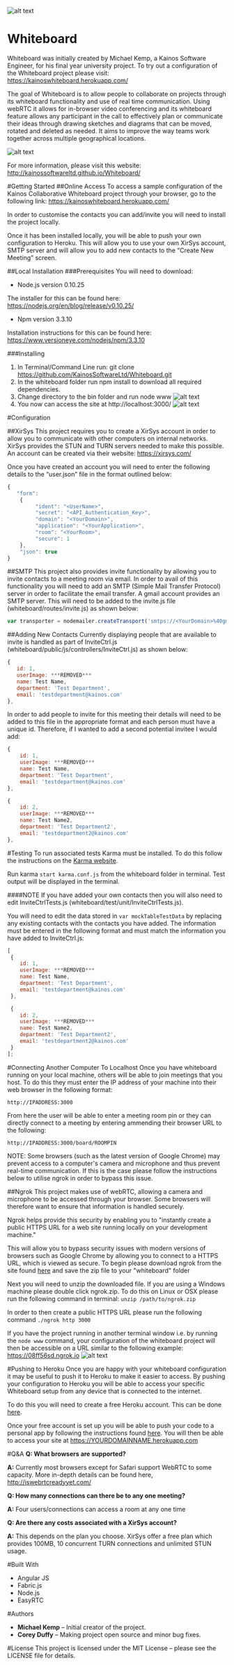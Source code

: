 ![alt text](https://cdn3.kainos.com/wp-content/themes/kainos.com/images/Kainos-Logo.png?dd6334 "Kainos Logo")

# Whiteboard

Whiteboard was initially created by Michael Kemp, a Kainos Software Engineer, for his final year university project. To try out a configuration of the Whiteboard project please visit: https://kainoswhiteboard.herokuapp.com/ 

The goal of Whiteboard is to allow people to collaborate on projects through its whiteboard functionality and use of real time communication. Using webRTC it allows for in-browser video conferencing and its whiteboard feature allows any participant in the call to effectively plan or communicate their ideas through drawing sketches and diagrams that can be moved, rotated and deleted as needed. It aims to improve the way teams work together across multiple geographical locations.

![alt text](Canvas_Functionality.gif)

For more information, please visit this website: http://kainossoftwareltd.github.io/Whiteboard/  

#Getting Started
##Online Access
To access a sample configuration of the Kainos Collaborative Whiteboard project through your browser, go to the following link: https://kainoswhiteboard.herokuapp.com/ 

In order to customise the contacts you can add/invite you will need to install the project locally. 

Once it has been installed locally, you will be able to push your own configuration to Heroku. This will allow you to use your own XirSys account, SMTP server and will allow you to add new contacts to the “Create New Meeting” screen. 

##Local Installation
###Prerequisites
You will need to download:
* Node.js version 0.10.25

The installer for this can be found here: https://nodejs.org/en/blog/release/v0.10.25/
* Npm version 3.3.10

Installation instructions for this can be found here: https://www.versioneye.com/nodejs/npm/3.3.10

###Installing
1. In Terminal/Command Line run: git clone https://github.com/KainosSoftwareLtd/Whiteboard.git 
2. In the whiteboard folder run npm install to download all required dependencies.
3. Change directory to the bin folder and run node www
![alt text](Running_Locally.gif)
4. You now can access the site at http://localhost:3000/
![alt text](Connecting.gif)

#Configuration

##XirSys
This project requires you to create a XirSys account in order to allow you to communicate with other computers on internal networks. XirSys provides the STUN and TURN servers needed to make this possible. An account can be created via their website:
https://xirsys.com/ 

Once you have created an account you will need to enter the following details to the “user.json” file in the format outlined below:

```javascript
{
   "form": 
    {
         "ident": "<UserName>",
         "secret": "<API_Authentication_Key>",
         "domain": "<YourDomain>",
         "application": "<YourApplication>",
         "room": "<YourRoom>",
         "secure": 1
    },
    "json": true
}
```

##SMTP
This project also provides invite functionality by allowing you to invite contacts to a meeting room via email. In order to avail of this functionality you will need to add an SMTP (Simple Mail Transfer Protocol) server in order to facilitate the email transfer.
A gmail account provides an SMTP server. This will need to be added to the invite.js file (whiteboard/routes/invite.js) as shown below:
```javascript
var transporter = nodemailer.createTransport('smtps://<YourDomain>%40gmail.com:<YourPassword>@smtp.gmail.com');
```

##Adding New Contacts
Currently displaying people that are available to invite is handled as part of InviteCtrl.js (whiteboard/public/js/controllers/InviteCtrl.js) as shown below:

```javascript
{
   id: 1,
   userImage: ***REMOVED***
   name: Test Name,
   department: 'Test Department',
   email: 'testdepartment@kainos.com'
},
```
In order to add people to invite for this meeting their details will need to be added to this file in the appropriate format and each person must have a unique id. Therefore, if I wanted to add a second potential invitee I would add:
```javascript
{
    id: 1,
    userImage: ***REMOVED***
    name: Test Name,
    department: 'Test Department',
    email: 'testdepartment@kainos.com'
},	

{
    id: 2,
    userImage: ***REMOVED***
    name: Test Name2,
    department: 'Test Department2',
    email: 'testdepartment2@kainos.com'
},
```

#Testing
To run associated tests Karma must be installed. To do this follow the instructions on the [Karma website](https://karma-runner.github.io/1.0/index.html). 

Run karma `start karma.conf.js` from the whiteboard folder in terminal. Test output will be displayed in the terminal.

####NOTE
If you have added your own contacts then you will also need to edit InviteCtrlTests.js (whiteboard/test/unit/InviteCtrlTests.js).

You will need to edit the data stored in `var mockTableTestData` by replacing any existing contacts with the contacts you have added.
The information must be entered in the following format and must match the information you have added to InviteCtrl.js:
```javascript
[
 {
    id: 1,
    userImage: ***REMOVED***
    name: Test Name,
    department: 'Test Department',
    email: 'testdepartment@kainos.com'
 },	

 {
    id: 2,
    userImage: ***REMOVED***
    name: Test Name2,
    department: 'Test Department2',
    email: 'testdepartment2@kainos.com'
 }
];
```

#Connecting Another Computer To Localhost
Once you have whiteboard running on your local machine, others will be able to join meetings that you host. To do this they must enter the IP address of your machine into their web browser in the following format:

`http://IPADDRESS:3000`

From here the user will be able to enter a meeting room pin or they can directly connect to a meeting by entering ammending their browser URL to the following:

`http://IPADDRESS:3000/board/ROOMPIN`

NOTE: Some browsers (such as the latest version of Google Chrome) may prevent access to a computer's camera and microphone and thus prevent real-time communication. If this is the case please follow the instructions below to utilise ngrok in order to bypass this issue.

##Ngrok
This project makes use of webRTC, allowing a camera and microphone to be accessed through your browser. Some browsers will therefore want to ensure that information is handled securely. 

Ngrok helps provide this security by enabling you to "instantly create a public HTTPS URL for a web site running locally on your development machine."

This will allow you to bypass security issues with modern versions of browsers such as Google Chrome by allowing you to connect to a HTTPS URL, which is viewed as secure. To begin please download ngrok from the site found [here](https://ngrok.com/) and save the zip file to your "whiteboard" folder

Next you will need to unzip the downloaded file. If you are using a Windows machine please double click ngrok.zip. To do this on Linux or OSX please run the following command in terminal:
`unzip /path/to/ngrok.zip`

In order to then create a public HTTPS URL please run the following command `./ngrok http 3000`

If you have the project running in another terminal window i.e. by running the `node www` command, your configuration of the whiteboard project will then be accessible on a URL similar to the following example: https://08ff56sd.ngrok.io
![alt text](Using_ngrok.gif)

#Pushing to Heroku
Once you are happy with your whiteboard configuration it may be useful to push it to Heroku to make it easier to access. By pushing your configuration to Heroku you will be able to access your specific Whiteboard setup from any device that is connected to the internet.

To do this you will need to create a free Heroku account. This can be done [here](https://signup.heroku.com/dc).

Once your free account is set up you will be able to push your code to a personal app by following the instructions found [here](https://devcenter.heroku.com/articles/git). You will then be able to access your site at 
https://YOURDOMAINNAME.herokuapp.com


#Q&A
**Q: What browsers are supported?**

**A:** Currently most browsers except for Safari support WebRTC to some capacity. More in-depth details can be found here, http://iswebrtcreadyyet.com/ 

**Q: How many connections can there be to any one meeting?**

**A:** Four users/connections can access a room at any one time

**Q: Are there any costs associated with a XirSys account?**

**A:** This depends on the plan you choose. XirSys offer a free plan which provides 100MB, 10 concurrent TURN connections and unlimited STUN usage.


#Built With
*	Angular JS
*	Fabric.js
*	Node.js
*	EasyRTC

#Authors
* **Michael Kemp** – Initial creator of the project.
* **Corey Duffy** – Making project open source and minor bug fixes.

#License
This project is licensed under the MIT License – please see the LICENSE file for details.
